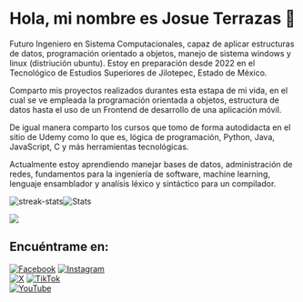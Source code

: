 # Hola, mi nombre es Josue Terrazas 👋

Futuro Ingeniero en Sistema Computacionales, capaz de aplicar estructuras de datos, programación orientado a objetos, manejo de sistema windows y linux (distriución ubuntu). Estoy en preparación desde 2022 en el Tecnológico de Estudios Superiores de Jilotepec, Estado de México.

Comparto mis proyectos realizados durantes esta estapa de mi vida, en el cual se ve empleada la programación orientada a objetos, estructura de datos hasta el uso de un Frontend de desarrollo de una aplicación móvil.

De igual manera comparto los cursos que tomo de forma autodidacta en el sitio de Udemy como lo que es, lógica de programación, Python, Java, JavaScript, C y más herramientas tecnológicas.

Actualmente estoy aprendiendo manejar bases de datos, administración de redes, fundamentos para la ingeniería de software, machine learning, lenguaje ensamblador y analísis léxico y sintáctico para un compilador.

<div style="display: flex; flex-direction: row;">
  <img src="https://github-readme-streak-stats.herokuapp.com/?user=TerrazasJr316&theme=github_dark" alt="streak-stats">
  <img src="https://github-profile-summary-cards.vercel.app/api/cards/stats?username=TerrazasJr316&theme=github_dark" alt="Stats">
</div>

![](https://github-readme-stats.vercel.app/api/top-langs?username=TerrazasJr316&show_icons=true&locale=en&layout=compact&theme=github_dark) 

## Encuéntrame en:

[![Facebook](https://img.shields.io/badge/Facebook-%40Josu%C3%A9_Terrazas-0866FF?style=for-the-badge&logo=Facebook&logoColor=withe&labelColor=101010)](https://facebook.com/josue.terrazasmendoza)
[![Instagram](https://img.shields.io/badge/Instagram-%40jos__mdz316-E4405F?style=for-the-badge&logo=Instagram&logoColor=white&labelColor=101010)](https://instagram.com/jos_mdz316/)</br>
[![X](https://img.shields.io/badge/Twitter-%40JosueMe52031523-000000?style=for-the-badge&logo=X&logoColor=withe&labelColor=101010)](https://x.com/JosueMe52031523)
[![TikTok](https://img.shields.io/badge/TikTok-%40terrazasj316-17AEB9?style=for-the-badge&logo=TikTok&logoColor=withe&labelColor=101010)](https://tiktok.com/@terrazasj316)</br>
[![YouTube](https://img.shields.io/badge/YouTube-Josue_Terrazas_Mendoza-FF0000?style=for-the-badge&logo=YouTube&logoColor=white&labelColor=101010)](https://youtube.com/@terrazasmendozajosue7523)

